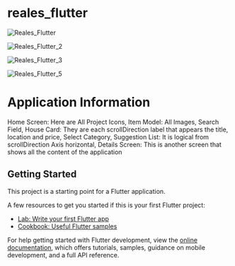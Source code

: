 # reales_flutter

![Reales_Flutter](https://user-images.githubusercontent.com/62777613/226114561-9b56e6da-6710-40e7-a63a-bde4cdf1e2ae.PNG)

![Reales_Flutter_2](https://user-images.githubusercontent.com/62777613/226383492-c04c5e8c-3ede-4ab2-9c75-550a237160ab.PNG)

![Reales_Flutter_3](https://user-images.githubusercontent.com/62777613/226383525-a75c9e3e-664f-4fe0-abfa-fdc141f55b50.PNG)

![Reales_Flutter_5](https://user-images.githubusercontent.com/62777613/226383574-d6c35fe4-eea3-4b8d-9ca6-dc76b8c819cd.PNG)

# Application Information

Home Screen: Here are All Project Icons, Item Model: All Images, Search Field,
House Card: They are each scrollDirection label that appears the title, location and price, Select Category, 
Suggestion List: It is logical from scrollDirection Axis horizontal,
Details Screen: This is another screen that shows all the content of the application

## Getting Started

This project is a starting point for a Flutter application.

A few resources to get you started if this is your first Flutter project:

- [Lab: Write your first Flutter app](https://docs.flutter.dev/get-started/codelab)
- [Cookbook: Useful Flutter samples](https://docs.flutter.dev/cookbook)

For help getting started with Flutter development, view the
[online documentation](https://docs.flutter.dev/), which offers tutorials,
samples, guidance on mobile development, and a full API reference.
